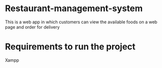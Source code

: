# Restaurant-management-system
This is a web app in which customers can view the available foods  on a web page and order for delivery

# Requirements to run the project
Xampp


